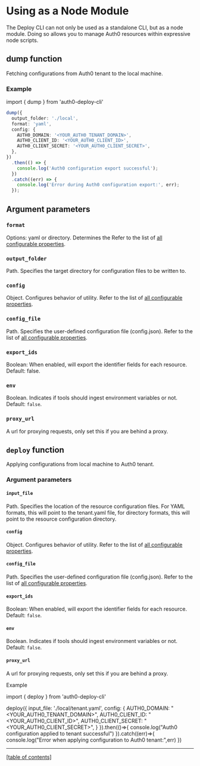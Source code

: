 # Using as a Node Module

The Deploy CLI can not only be used as a standalone CLI, but as a node module. Doing so allows you to manage Auth0 resources within expressive node scripts.

## dump function

Fetching configurations from Auth0 tenant to the local machine.

### Example

import { dump } from 'auth0-deploy-cli'

```ts
dump({
  output_folder: './local',
  format: 'yaml',
  config: {
    AUTH0_DOMAIN: '<YOUR_AUTH0_TENANT_DOMAIN>',
    AUTH0_CLIENT_ID: '<YOUR_AUTH0_CLIENT_ID>',
    AUTH0_CLIENT_SECRET: '<YOUR_AUTH0_CLIENT_SECRET>',
  },
})
  .then(() => {
    console.log('Auth0 configuration export successful');
  })
  .catch((err) => {
    console.log('Error during Auth0 configuration export:', err);
  });
```

## Argument parameters

### `format`

Options: yaml or directory. Determines the Refer to the list of [all configurable properties](#).

### `output_folder`

Path. Specifies the target directory for configuration files to be written to.

### `config`

Object. Configures behavior of utility. Refer to the list of [all configurable properties](#).

### `config_file`

Path. Specifies the user-defined configuration file (config.json). Refer to the list of [all configurable properties](#).

### `export_ids`

Boolean: When enabled, will export the identifier fields for each resource. Default: false.

### `env`

Boolean. Indicates if tools should ingest environment variables or not. Default: `false`.

### `proxy_url`

A url for proxying requests, only set this if you are behind a proxy.

## `deploy` function

Applying configurations from local machine to Auth0 tenant.

### Argument parameters

#### `input_file`

Path. Specifies the location of the resource configuration files. For YAML formats, this will point to the tenant.yaml file, for directory formats, this will point to the resource configuration directory.

#### `config`

Object. Configures behavior of utility. Refer to the list of [all configurable properties](#).

#### `config_file`

Path. Specifies the user-defined configuration file (config.json). Refer to the list of [all configurable properties](#).

#### `export_ids`

Boolean: When enabled, will export the identifier fields for each resource. Default: `false`.

#### `env`

Boolean. Indicates if tools should ingest environment variables or not. Default: `false`.

#### `proxy_url`

A url for proxying requests, only set this if you are behind a proxy.

Example

import { deploy } from 'auth0-deploy-cli'

deploy({
input_file: './local/tenant.yaml',
config: {
AUTH0_DOMAIN: "<YOUR_AUTH0_TENANT_DOMAIN>",
AUTH0_CLIENT_ID: "<YOUR_AUTH0_CLIENT_ID>",
AUTH0_CLIENT_SECRET: "<YOUR_AUTH0_CLIENT_SECRET>",
}
}).then(()=>{
console.log("Auth0 configuration applied to tenant successful")
}).catch((err)=>{
console.log("Error when applying configuration to Auth0 tenant:",err)
})

---

[[table of contents]](../README.md#documentation)

